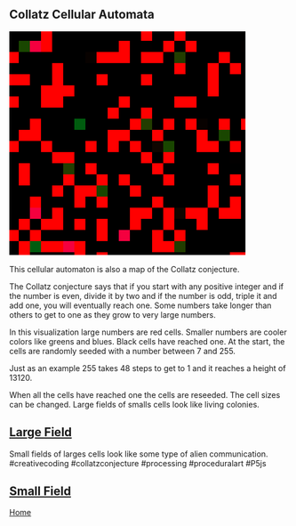 ## Collatz Cellular Automata

![collatz CA](collatzCA.png)

This cellular automaton is also a map of the Collatz conjecture.  

The Collatz conjecture says that if you start with any positive integer and if the number is even, divide it by two and if the number is odd, triple it and add one, you will eventually reach one. Some numbers take longer than others to get to one as they grow to very large numbers. 

In this visualization large numbers are red cells. Smaller numbers are cooler colors like greens and blues. Black cells have reached one. At the start, the cells are randomly seeded with a number between 7 and 255.  

Just as an example 255 takes 48 steps to get to 1 and it reaches a height of 13120. 

When all the cells have reached one the cells are reseeded. The cell sizes can be changed.  Large fields of  smalls cells look like living colonies. 

## [Large Field](https://editor.p5js.org/greggelong/present/itruW0LPl)

Small fields of larges cells look like some type of alien communication.    #creativecoding #collatzconjecture #processing #proceduralart #P5js

## [Small Field](https://editor.p5js.org/greggelong/present/fcll_Ix5q)

[Home](https://greggelong.github.io/)
